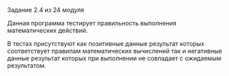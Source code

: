 Задание 2.4 из 24 модуля

Данная программа тестирует правильность выполнения математических действий.

В тестах присутствуют как позитивные данные результат которых соответствует правилам математических вычислений 
так и негативные данные результат которых при выполнении не совпадает с ожидаемым результатом.


    